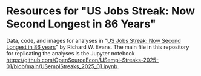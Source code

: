 # Resources for "US Jobs Streak: Now Second Longest in 86 Years"
Data, code, and images for analyses in "[US Jobs Streak: Now Second Longest in 86 years](https://rickecon.substack.com/p/us-jobs-streak-now-second-longest)" by Richard W. Evans. The main file in this repository for replicating the analyses is the Jupyter notebook https://github.com/OpenSourceEcon/USempl-Streaks-2025-01/blob/main/USemplStreaks_2025_01.ipynb.
